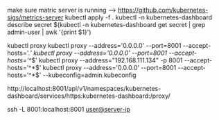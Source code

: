 
make sure matric server is running --> https://github.com/kubernetes-sigs/metrics-server
kubectl apply -f .
kubectl -n kubernetes-dashboard describe secret $(kubectl -n kubernetes-dashboard get secret | grep admin-user | awk '{print $1}')

kubectl proxy
kubectl proxy --address='0.0.0.0' --port=8001 --accept-hosts='.*'
kubectl proxy --address='0.0.0.0' --port=8001 --accept-hosts='^*$'
kubectl proxy --address="192.168.111.134" -p 8001 --accept-hosts='^*$'
kubectl proxy --address='0.0.0.0' --port=8001 --accept-hosts='^*$' --kubeconfig=admin.kubeconfig

http://localhost:8001/api/v1/namespaces/kubernetes-dashboard/services/https:kubernetes-dashboard:/proxy/

ssh -L 8001:localhost:8001 <user@server-ip>

